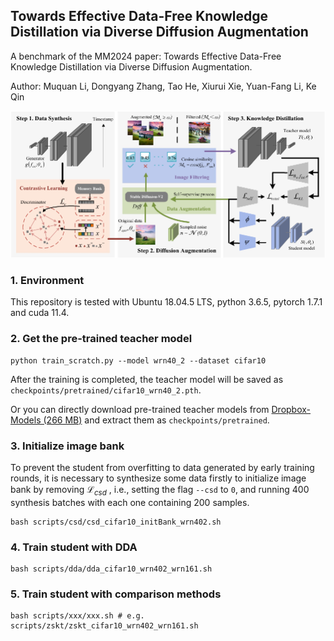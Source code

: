 ## Towards Effective Data-Free Knowledge Distillation via Diverse Diffusion Augmentation

A benchmark of the MM2024 paper: Towards Effective Data-Free Knowledge Distillation via Diverse Diffusion Augmentation.

Author: Muquan Li,  Dongyang Zhang,  Tao He,  Xiurui Xie,  Yuan-Fang Li,  Ke Qin

<img src="images/overview.png">

### 1. Environment

This repository is tested with Ubuntu 18.04.5 LTS, python 3.6.5, pytorch 1.7.1 and cuda 11.4.

### 2. Get the pre-trained teacher model

```
python train_scratch.py --model wrn40_2 --dataset cifar10
```

After the training is completed, the teacher model will be saved as `checkpoints/pretrained/cifar10_wrn40_2.pth`.

Or you can directly download pre-trained teacher models from [Dropbox-Models (266 MB)](https://www.dropbox.com/sh/w8xehuk7debnka3/AABhoazFReE_5mMeyvb4iUWoa?dl=0) and extract them as `checkpoints/pretrained`.

### 3. Initialize image bank

To prevent the student from overfitting to data generated by early training rounds, it is necessary to synthesize some data firstly to initialize image bank by removing $\mathcal{L}_{csd}$ , i.e., setting the flag `--csd` to `0`, and running 400 synthesis batches with each one containing 200 samples.

```
bash scripts/csd/csd_cifar10_initBank_wrn402.sh
```

### 4. Train student with DDA

```
bash scripts/dda/dda_cifar10_wrn402_wrn161.sh
```

### 5. Train student with comparison methods

```
bash scripts/xxx/xxx.sh # e.g. scripts/zskt/zskt_cifar10_wrn402_wrn161.sh
```



